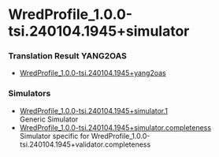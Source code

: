# WredProfile_1.0.0-tsi.240104.1945+simulator  

### Translation Result YANG2OAS  
- [WredProfile_1.0.0-tsi.240104.1945+yang2oas](./WredProfile_1.0.0-tsi.240104.1945+yang2oas.yaml)  

### Simulators  
- [WredProfile_1.0.0-tsi.240104.1945+simulator.1](./WredProfile_1.0.0-tsi.240104.1945+simulator.1.yaml)  
  Generic Simulator
- [WredProfile_1.0.0-tsi.240104.1945+simulator.completeness](./WredProfile_1.0.0-tsi.240104.1945+simulator.completeness.yaml)  
  Simulator specific for WredProfile_1.0.0-tsi.240104.1945+validator.completeness 
